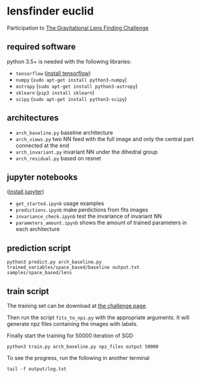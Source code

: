 # lensfinder euclid
Participation to [The Gravitational Lens Finding Challenge](http://metcalf1.bo.astro.it/blf-portal/gg_challenge.html)

## required software

python 3.5+ is needed with the following libraries:
- `tensorflow` ([install tensorflow](https://www.tensorflow.org/install/))
- `numpy` (`sudo apt-get install python3-numpy`)
- `astropy` (`sudo apt-get install python3-astropy`)
- `sklearn` (`pip3 install sklearn`)
- `scipy` (`sudo apt-get install python3-scipy`)

## architectures

- `arch_baseline.py` baseline architecture
- `arch_views.py` two NN feed with the full image and only the central part connected at the end
- `arch_invariant.py` invariant NN under the dihedral group
- `arch_residual.py` based on resnet

## jupyter notebooks

([install jupyter](http://jupyter.org/))
- `get_started.ipynb` usage examples
- `predictions.ipynb` make perdictions from fits images
- `invariance_check.ipynb` test the invariance of invariant NN
- `parameters_amount.ipynb` shows the amount of trained parameters in each architecture

## prediction script

    python3 predict.py arch_baseline.py trained_variables/space_based/baseline output.txt samples/space_based/lens

## train script

The training set can be download at [the challenge page](http://metcalf1.bo.astro.it/blf-portal/gg_challenge.html).

Then run the script `fits_to_npz.py` with the appropriate arguments.
It will generate npz files containing the images with labels.

Finally start the training for 50000 iteration of SGD

    python3 train.py arch_baseline.py npz_files output 50000
    
To see the progress, run the following in another terminal 

    tail -f output/log.txt
